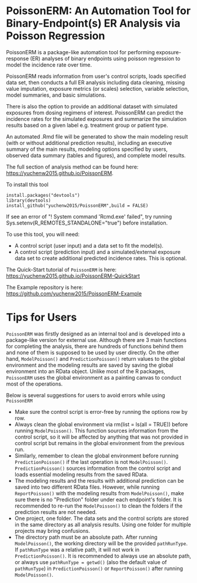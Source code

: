 # PoissonERM: An Automation Tool for Binary-Endpoint(s) ER Analysis via Poisson Regression

PoissonERM is a package-like automation tool for performing exposure-response (ER) analyses of binary endpoints using poisson regression to model the incidence rate over time. 

PoissonERM reads information from user's control scripts, loads specified data set, then conducts a full ER analysis including data cleaning, missing value imputation, exposure metrics (or scales) selection, variable selection, model summaries, and basic simulations. 

There is also the option to provide an additional dataset with simulated exposures from dosing regimens of interest. PoissonERM can predict the incidence rates for the simulated exposures and summarize the simulation results based on a given label e.g. treatment group or patient type. 

An automated .Rmd file will be generated to show the main modeling result (with or without additional prediction results), including an executive summary of the main results, modeling options specified by users, observed data summary (tables and figures), and complete model results.

The full section of analysis method can be found here: https://yuchenw2015.github.io/PoissonERM.

To install this tool 

    install.packages("devtools")
    library(devtools)
    install_github("yuchenw2015/PoissonERM",build = FALSE)

If see an error of "! System command 'Rcmd.exe' failed", try running Sys.setenv(R_REMOTES_STANDALONE="true") before installation.

To use this tool, you will need:

  - A control script (user input) and a data set to fit the model(s).
  - A control script (prediction input) and a simulated/external exposure data set to create additional predicted incidence rates. This is optional.

The Quick-Start tutorial of `PoissonERM` is here: https://yuchenw2015.github.io/PoissonERM-QuickStart

The Example repository is here: https://github.com/yuchenw2015/PoissonERM-Example

# Tips for Users

`PoissonERM` was firstly designed as an internal tool and is developed into a package-like version for external use. Although there are 3 main functions for completing the analysis, there are hundreds of functions behind them and none of them is supposed to be used by user directly. On the other hand, `ModelPoisson()` and `PredictionPoisson()` return values to the global environment and the modeling results are saved by saving the global environment into an RData object. Unlike most of the R packages, `PoissonERM` uses the global environment as a painting canvas to conduct most of the operations.

Below is several suggestions for users to avoid errors while using `PoissonERM`

- Make sure the control script is error-free by running the options row by row. 
- Always clean the global environment via rm(list = ls(all = TRUE)) before running `ModelPoisson()`. This function sources information from the control script, so it will be affected by anything that was not provided in control script but remains in the global environment from the previous run. 
- Similarly, remember to clean the global environment before running `PredictionPoisson()` if the last operation is not `ModelPoisson()`. `PredictionPoisson()` sources information from the control script and loads essential modeling results from the saved RData.
- The modeling results and the results with additional prediction can be saved into two different RData files. However, while running `ReportPoisson()` with the modeling results from `ModelPoisson()`, make sure there is no "Prediction" folder under each endpoint's folder. It is recommended to re-run the `ModelPoisson()` to clean the folders if the prediction results are not needed.
 - One project, one folder. The data sets and the control scripts are stored in the same directory as all analysis results. Using one folder for multiple projects may bring confusions.
 - The directory path must be an absolute path. After running `ModelPoisson()`, the working directory will be the provided `pathRunType`. If `pathRunType` was a relative path, it will not work in `PredictionPoisson()`. It is recommended to always use an absolute path, or always use `pathRunType = getwd()` (also the default value of `pathRunType`) in `PredictionPoisson()` or `ReportPoisson()` after running `ModelPoisson()`.


